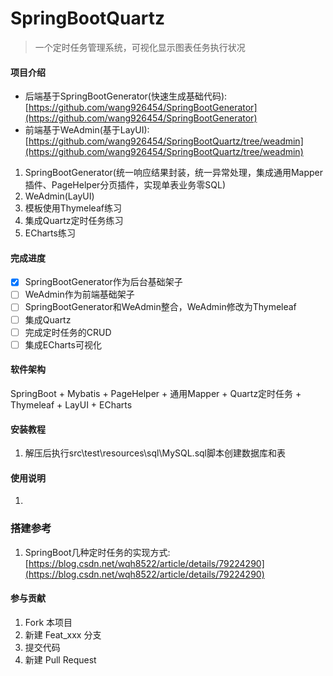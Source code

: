 # SpringBootQuartz

> 一个定时任务管理系统，可视化显示图表任务执行状况

#### 项目介绍

* 后端基于SpringBootGenerator(快速生成基础代码):[https://github.com/wang926454/SpringBootGenerator](https://github.com/wang926454/SpringBootGenerator)
* 前端基于WeAdmin(基于LayUI):[https://github.com/wang926454/SpringBootQuartz/tree/weadmin](https://github.com/wang926454/SpringBootQuartz/tree/weadmin)

1. SpringBootGenerator(统一响应结果封装，统一异常处理，集成通用Mapper插件、PageHelper分页插件，实现单表业务零SQL)
2. WeAdmin(LayUI)
3. 模板使用Thymeleaf练习
4. 集成Quartz定时任务练习
5. ECharts练习

#### 完成进度

- [x] SpringBootGenerator作为后台基础架子
- [ ] WeAdmin作为前端基础架子
- [ ] SpringBootGenerator和WeAdmin整合，WeAdmin修改为Thymeleaf
- [ ] 集成Quartz
- [ ] 完成定时任务的CRUD
- [ ] 集成ECharts可视化

#### 软件架构

SpringBoot + Mybatis + PageHelper + 通用Mapper + Quartz定时任务 + Thymeleaf + LayUI + ECharts

#### 安装教程

1. 解压后执行src\test\resources\sql\MySQL.sql脚本创建数据库和表

#### 使用说明

1. 

### 搭建参考

1. SpringBoot几种定时任务的实现方式:[https://blog.csdn.net/wqh8522/article/details/79224290](https://blog.csdn.net/wqh8522/article/details/79224290)

#### 参与贡献

1. Fork 本项目
2. 新建 Feat_xxx 分支
3. 提交代码
4. 新建 Pull Request